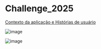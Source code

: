 # Challenge_2025

[Contexto da aplicação e Histórias de usuário](https://docs.google.com/document/d/1hA9xPOIarcOwa0dvtctY5EPa6Rx4bELIObJjrv10lCw/edit?usp=sharing)

![image](https://github.com/user-attachments/assets/976e35e7-b73c-4aa2-a730-1f9f3f75f0d0)

![image](https://github.com/user-attachments/assets/f889e670-b29c-4995-adb3-e8d5170fb00b)

